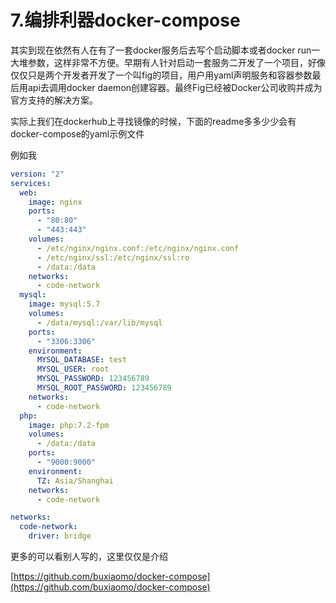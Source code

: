 # 7.编排利器docker-compose

其实到现在依然有人在有了一套docker服务后去写个启动脚本或者docker run一大堆参数，这样非常不方便。早期有人针对启动一套服务二开发了一个项目，好像仅仅只是两个开发者开发了一个叫fig的项目，用户用yaml声明服务和容器参数最后用api去调用docker daemon创建容器。最终Fig已经被Docker公司收购并成为官方支持的解决方案。

实际上我们在dockerhub上寻找镜像的时候，下面的readme多多少少会有docker-compose的yaml示例文件

例如我

```yaml
version: "2"
services:
  web:
    image: nginx
    ports:
      - "80:80"
      - "443:443"
    volumes:
      - /etc/nginx/nginx.conf:/etc/nginx/nginx.conf
      - /etc/nginx/ssl:/etc/nginx/ssl:ro
      - /data:/data
    networks:
      - code-network
  mysql:
    image: mysql:5.7
    volumes:
      - /data/mysql:/var/lib/mysql
    ports:
      - "3306:3306"
    environment:
      MYSQL_DATABASE: test
      MYSQL_USER: root
      MYSQL_PASSWORD: 123456789
      MYSQL_ROOT_PASSWORD: 123456789
    networks:
      - code-network
  php:
    image: php:7.2-fpm
    volumes:
      - /data:/data
    ports:
      - "9000:9000"
    environment:
      TZ: Asia/Shanghai
    networks:
      - code-network

networks:
  code-network:
    driver: bridge
```

更多的可以看别人写的，这里仅仅是介绍

[https://github.com/buxiaomo/docker-compose](https://github.com/buxiaomo/docker-compose)

